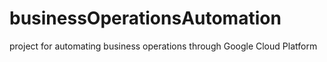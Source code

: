 # businessOperationsAutomation
project for automating business operations through Google Cloud Platform
